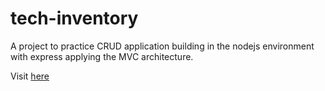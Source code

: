 # tech-inventory

A project to practice CRUD application building in the nodejs environment 
with express applying the MVC architecture.

Visit <a href="https://tech-inventory-production-5713.up.railway.app/category">here</a>
